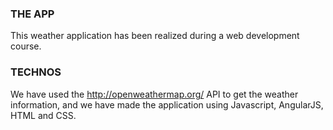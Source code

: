 ### THE APP
This weather application has been realized during a web development course.

### TECHNOS
We have used the http://openweathermap.org/ API to get the weather information, and we have made the application using Javascript, AngularJS, HTML and CSS.
